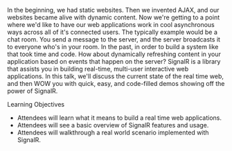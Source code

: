 In the beginning, we had static websites.  Then we invented AJAX, and our websites became alive with dynamic content.  Now we're getting to a point where we'd like to have our web applications work in cool asynchronous ways across all of it's connected users.  The typically example would be a chat room.  You send a message to the server, and the server broadcasts it to everyone who's in your room.  In the past, in order to build a system like that took time and code.  How about dynamically refreshing content in your application based on events that happen on the server?  SignalR is a library that assists you in building real-time, multi-user interactive web applications.  In this talk, we'll discuss the current state of the real time web, and then WOW you with quick, easy, and code-filled demos showing off the power of SignalR.

Learning Objectives
- Attendees will learn what it means to build a real time web applications.
- Attendees will see a basic overview of SignalR features and usage.
- Attendees will walkthrough a real world scenario implemented with SignalR.
